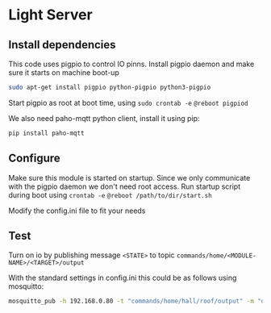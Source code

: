 # Light Server #

## Install dependencies ##
This code uses pigpio to control IO pinns. Install pigpio daemon and make sure it starts on machine boot-up
```bash
sudo apt-get install pigpio python-pigpio python3-pigpio
```

Start pigpio as root at boot time, using ``sudo crontab -e``
``@reboot pigpiod``


We also need paho-mqtt python client, install it using pip: 
```bash
pip install paho-mqtt
```

## Configure ##
Make sure this module is started on startup. Since we only communicate with the pigpio daemon we don't need root access.
Run startup script during boot using ``crontab -e``
``@reboot /path/to/dir/start.sh``

Modify the config.ini file to fit your needs

## Test ##

Turn on io by publishing message ``<STATE>`` to topic ``commands/home/<MODULE-NAME>/<TARGET>/output``

With the standard settings in config.ini this could be as follows using mosquitto:
```bash
mosquitto_pub -h 192.168.0.80 -t "commands/home/hall/roof/output" -m "on"
```
